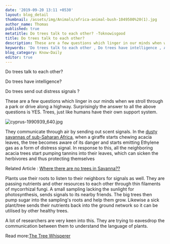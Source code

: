 ```yaml
---
date: '2019-09-20 13:11 +0530'
layout: blog_detail
thumbnail: /assets/img/Animals/africa-animal-bush-1049500%20(1).jpg
author_name: Thomas
published: true
metatitle: Do trees talk to each other? -Toknowisgood
title: Do trees talk to each other?
description: These are a few questions which linger in our minds when we stroll throug Do trees talk to each other? and we have answer for this.
keywords: 'Do trees talk to each other , Do trees have intelligence , Acacia trees '
blog_category: Know-Daily
editor: true
---
```


Do trees talk to each other?

Do trees have intelligence?

Do trees send out distress signals ?

These are a few questions which linger in our minds when we stroll through a park or drive along a highway.
Surprisingly the answer to all the above questions is YES. Trees, just like humans have their own support system. 

![cyprus-1990939_640.jpg]({{site.baseurl}}/assets/img/Nature/cyprus-1990939_640.jpg)

They communicate through air by sending out scent signals. In the [dusty savannas of sub-Saharan Africa](https://www.toknowisgood.com/2019/07/02/why-are-there-no-trees-in-grasslands-unique-features-of-the-few-successful-trees-present.html), when a giraffe starts chewing acacia leaves, the tree becomes aware of its danger and starts emitting Ethylene gas as a form of distress signal. In response to this, all the neighboring acacia trees start pumping tannins into their leaves, which can sicken the herbivores and thus protecting themselves

Related Article : [Where there are no trees in Savanna??](https://www.toknowisgood.com/2019/07/02/why-are-there-no-trees-in-grasslands-unique-features-of-the-few-successful-trees-present.html)

Plants use their roots to listen to their neighbors for signals as well. They are passing nutrients and other resources to each other through thin filaments of mycorrhizal fungi.  A small sampling lacking the sunlight for photosynthesis, sends signals to its nearby friends. The big trees then pump sugar into the sampling's roots and help them grow. Likewise a sick plant/tree sends their nutrients back into the ground network so it can be utilised by other healthy trees.

A lot of researchers are very keen into this. They are trying to eavesdrop the communication between them to understand the language of plants.

Read more:[The Tree Whisperer]( https://www.smithsonianmag.com/science-nature/the-whispering-trees-180968084/#i1oKVv3YVvLpzqMR.99)

